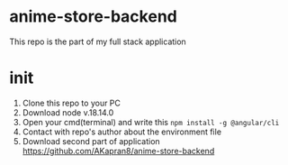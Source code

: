# anime-store-backend
This repo is the part of my full stack application

# init
1. Clone this repo to your PC
2. Download node v.18.14.0
3. Open your cmd(terminal) and write this `npm install -g @angular/cli`
4. Contact with repo's author about the environment file
5. Download second part of application https://github.com/AKapran8/anime-store-backend